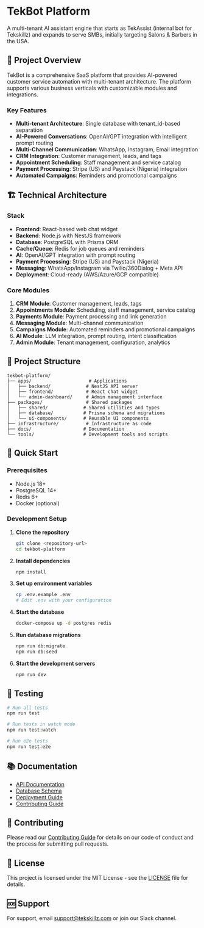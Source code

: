 # TekBot Platform

A multi-tenant AI assistant engine that starts as TekAssist (internal bot for Tekskillz) and expands to serve SMBs, initially targeting Salons & Barbers in the USA.

## 🚀 Project Overview

TekBot is a comprehensive SaaS platform that provides AI-powered customer service automation with multi-tenant architecture. The platform supports various business verticals with customizable modules and integrations.

### Key Features
- **Multi-tenant Architecture**: Single database with tenant_id-based separation
- **AI-Powered Conversations**: OpenAI/GPT integration with intelligent prompt routing
- **Multi-Channel Communication**: WhatsApp, Instagram, Email integration
- **CRM Integration**: Customer management, leads, and tags
- **Appointment Scheduling**: Staff management and service catalog
- **Payment Processing**: Stripe (US) and Paystack (Nigeria) integration
- **Automated Campaigns**: Reminders and promotional campaigns

## 🏗️ Technical Architecture

### Stack
- **Frontend**: React-based web chat widget
- **Backend**: Node.js with NestJS framework
- **Database**: PostgreSQL with Prisma ORM
- **Cache/Queue**: Redis for job queues and reminders
- **AI**: OpenAI/GPT integration with prompt routing
- **Payment Processing**: Stripe (US) and Paystack (Nigeria)
- **Messaging**: WhatsApp/Instagram via Twilio/360Dialog + Meta API
- **Deployment**: Cloud-ready (AWS/Azure/GCP compatible)

### Core Modules
1. **CRM Module**: Customer management, leads, tags
2. **Appointments Module**: Scheduling, staff management, service catalog
3. **Payments Module**: Payment processing and link generation
4. **Messaging Module**: Multi-channel communication
5. **Campaigns Module**: Automated reminders and promotional campaigns
6. **AI Module**: LLM integration, prompt routing, intent classification
7. **Admin Module**: Tenant management, configuration, analytics

## 📁 Project Structure

```
tekbot-platform/
├── apps/                     # Applications
│   ├── backend/             # NestJS API server
│   ├── frontend/            # React chat widget
│   └── admin-dashboard/     # Admin management interface
├── packages/                # Shared packages
│   ├── shared/             # Shared utilities and types
│   ├── database/           # Prisma schema and migrations
│   └── ui-components/      # Reusable UI components
├── infrastructure/          # Infrastructure as code
├── docs/                   # Documentation
└── tools/                  # Development tools and scripts
```

## 🚀 Quick Start

### Prerequisites
- Node.js 18+
- PostgreSQL 14+
- Redis 6+
- Docker (optional)

### Development Setup

1. **Clone the repository**
   ```bash
   git clone <repository-url>
   cd tekbot-platform
   ```

2. **Install dependencies**
   ```bash
   npm install
   ```

3. **Set up environment variables**
   ```bash
   cp .env.example .env
   # Edit .env with your configuration
   ```

4. **Start the database**
   ```bash
   docker-compose up -d postgres redis
   ```

5. **Run database migrations**
   ```bash
   npm run db:migrate
   npm run db:seed
   ```

6. **Start the development servers**
   ```bash
   npm run dev
   ```

## 🧪 Testing

```bash
# Run all tests
npm run test

# Run tests in watch mode
npm run test:watch

# Run e2e tests
npm run test:e2e
```

## 📚 Documentation

- [API Documentation](./docs/api/README.md)
- [Database Schema](./docs/database/README.md)
- [Deployment Guide](./docs/deployment/README.md)
- [Contributing Guide](./docs/CONTRIBUTING.md)

## 🤝 Contributing

Please read our [Contributing Guide](./docs/CONTRIBUTING.md) for details on our code of conduct and the process for submitting pull requests.

## 📄 License

This project is licensed under the MIT License - see the [LICENSE](LICENSE) file for details.

## 🆘 Support

For support, email support@tekskillz.com or join our Slack channel.